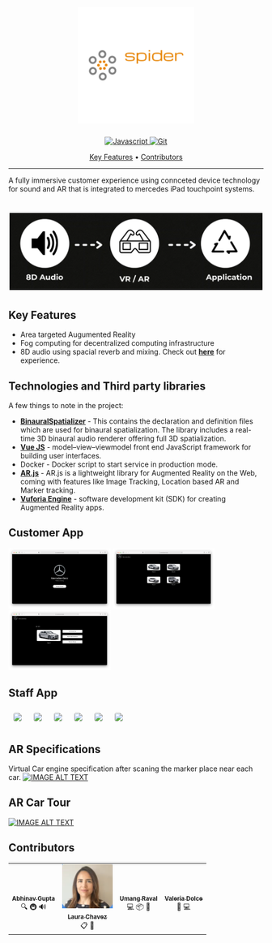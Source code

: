   <!-- Dependency Status -->
<h1 align="center">
  <a href="https://github.com/umangraval/mercedes-starthack"><img src="./brand_assets/logo.png" width=230 alt="Spider"></a>
</h1>



<p align="center">

  <a href="https://dev-to-uploads.s3.amazonaws.com/i/2xg59r17v72yvqfb3wu5.jpg">
    <img src="https://forthebadge.com/images/badges/built-with-love.svg"
         alt="Javascript">
  </a>

  <a href="https://github.com/umangraval/Smart-Checkout">
    <img src="https://forthebadge.com/images/badges/for-sharks.svg"
         alt="Git">
  </a>
</p>
<p align="center">
  <a href="#key-features">Key Features</a> •
  <!-- <a href="#howto">How To Use</a> • -->
  <a href="#contributors">Contributors</a>
</p>
<hr />

A fully immersive customer experience using connceted device technology for sound and AR that is integrated to mercedes iPad touchpoint systems.

<h1 align="center">
  <img src="./brand_assets/overview.png" width=500 alt="Spider">
</h1>

## Key Features

* Area targeted Augumented Reality
* Fog computing for decentralized computing infrastructure
* 8D audio using spacial reverb and mixing. Check out **[here](https://www.youtube.com/watch?v=pgeFdOayeaw&ab_channel=Saigy)** for experience.

## Technologies and Third party libraries

A few things to note in the project:
* **[BinauralSpatializer]()** - This contains the declaration and definition files which are used for binaural spatialization. The library includes a real-time 3D binaural audio renderer offering full 3D spatialization. 
* **[Vue JS]()** - model–view–viewmodel front end JavaScript framework for building user interfaces.
* Docker - Docker script to start service in production mode.
* **[AR.js]()** - AR.js is a lightweight library for Augmented Reality on the Web, coming with features like Image Tracking, Location based AR and Marker tracking.
* **[Vuforia Engine](#)** - software development kit (SDK) for creating Augmented Reality apps.

## Customer App

<p float="left">
  <img src="Mockups/Mercedes_Customer_App/img2.png" width="40%"/>
  <img src="Mockups/Mercedes_Customer_App/img1.png" width="40%"/>
  <img src="Mockups/Mercedes_Customer_App/img3.png" width="40%"/>
</p>

## Staff App

<p float="left">
  <img style="margin: 10px;border-radius: 3px;" src="Mockups/Mercedes_User_App/Web 1920 – 1.png" width="40%"/>
  <img style="margin: 10px;border-radius: 3px;" src="Mockups/Mercedes_User_App/Web 1920 – 2.png" width="40%"/>
  <img style="margin: 10px;border-radius: 3px;" src="Mockups/Mercedes_User_App/Web 1920 – 3.png" width="40%"/>
  <img style="margin: 10px;border-radius: 3px;" src="Mockups/Mercedes_User_App/Web 1920 – 4.png" width="40%"/>
  <img style="margin: 10px;border-radius: 3px;" src="Mockups/Mercedes_User_App/Web 1920 – 5.png" width="40%"/>
  <img style="margin: 10px;border-radius: 3px;" src="Mockups/Mercedes_User_App/Web 1920 – 6.png" width="40%"/>
</p>

## AR Specifications

Virtual Car engine specification after scaning the marker place near each car.
[![IMAGE ALT TEXT](http://img.youtube.com/vi/j7B8M-8E-40/0.jpg)](http://www.youtube.com/watch?v=j7B8M-8E-40 "AR specs")

## AR Car Tour

[![IMAGE ALT TEXT](http://img.youtube.com/vi/seFx7m4WeDA/0.jpg)](http://www.youtube.com/watch?v=seFx7m4WeDA "AR specs")

## Contributors

<table>
  <tr>
    <td align="center"><a href="https://kentcdodds.com"><img src="https://avatars.githubusercontent.com/u/24620962?s=460&u=e86ebfd80b14c121b46db6aa79d38726c3ae8229&v=4" width="100px;" alt=""/><br /><sub><b>Abhinav Gupta</b></sub></a><br />🔍 🚇 🔊</td>
    <td align="center"><a href="https://github.com/jfmengels"><img src="./brand_assets/team.png" width="100px;" alt=""/><br /><sub><b>Laura Chavez</b></sub></a><br />📋 📢</td>
    <td align="center"><a href="https://github.com/jfmengels"><img src="https://avatars.githubusercontent.com/u/18044023?s=460&u=93cba65a5316175f1114b76da2d3b409244a041e&v=4" width="100px;" alt=""/><br /><sub><b>Umang Raval</b></sub></a><br />💻 📦 📖</td>
    <td align="center"><a href="https://github.com/jfmengels"><img src="https://avatars.githubusercontent.com/u/48453232?s=460&u=bab56636ca6b5d2851d8eb908819c37f5a13110b&v=4" width="100px;" alt=""/><br /><sub><b>Valeria Dolce</b></sub></a><br />🎨 💻</td>
    </tr>
</table>
